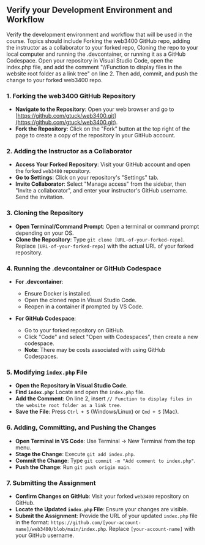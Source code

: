 ## Verify your Development Environment and Workflow

Verify the development environment and workflow that will be used in the course. Topics should include Forking the web3400 GitHub repo, adding the instructor as a collaborator to your forked repo, Cloning the repo to your local computer and running the .devcontainer, or running it as a GitHub Codespace. Open your repository in Visual Studio Code, open the index.php file, and add the comment "//Function to display files in the website root folder as a link tree" on line 2. Then add, commit, and push the change to your forked web3400 repo.

### 1. Forking the web3400 GitHub Repository
- **Navigate to the Repository**: Open your web browser and go to [https://github.com/gtuck/web3400.git](https://github.com/gtuck/web3400.git).
- **Fork the Repository**: Click on the "Fork" button at the top right of the page to create a copy of the repository in your GitHub account.

### 2. Adding the Instructor as a Collaborator
- **Access Your Forked Repository**: Visit your GitHub account and open the forked `web3400` repository.
- **Go to Settings**: Click on your repository's "Settings" tab.
- **Invite Collaborator**: Select "Manage access" from the sidebar, then "Invite a collaborator", and enter your instructor's GitHub username. Send the invitation.

### 3. Cloning the Repository
- **Open Terminal/Command Prompt**: Open a terminal or command prompt depending on your OS.
- **Clone the Repository**: Type `git clone [URL-of-your-forked-repo]`. Replace `[URL-of-your-forked-repo]` with the actual URL of your forked repository.

### 4. Running the .devcontainer or GitHub Codespace
- **For .devcontainer**:
  - Ensure Docker is installed.
  - Open the cloned repo in Visual Studio Code.
  - Reopen in a container if prompted by VS Code.
  
- **For GitHub Codespace**:
  - Go to your forked repository on GitHub.
  - Click "Code" and select "Open with Codespaces", then create a new codespace.
  - **Note**: There may be costs associated with using GitHub Codespaces.

### 5. Modifying `index.php` File
- **Open the Repository in Visual Studio Code**.
- **Find `index.php`**: Locate and open the `index.php` file.
- **Add the Comment**: On line 2, insert `// Function to display files in the website root folder as a link tree`.
- **Save the File**: Press `Ctrl + S` (Windows/Linux) or `Cmd + S` (Mac).

### 6. Adding, Committing, and Pushing the Changes
- **Open Terminal in VS Code**: Use Terminal -> New Terminal from the top menu.
- **Stage the Change**: Execute `git add index.php`.
- **Commit the Change**: Type `git commit -m "Add comment to index.php"`.
- **Push the Change**: Run `git push origin main`.

### 7. Submitting the Assignment
- **Confirm Changes on GitHub**: Visit your forked `web3400` repository on GitHub.
- **Locate the Updated `index.php` File**: Ensure your changes are visible.
- **Submit the Assignment**: Provide the URL of your updated `index.php` file in the format: `https://github.com/[your-account-name]/web3400/blob/main/index.php`. Replace `[your-account-name]` with your GitHub username.
